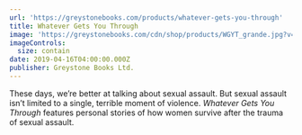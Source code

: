```yaml
---
url: 'https://greystonebooks.com/products/whatever-gets-you-through'
title: Whatever Gets You Through
image: 'https://greystonebooks.com/cdn/shop/products/WGYT_grande.jpg?v=1540924542'
imageControls:
  size: contain
date: 2019-04-16T04:00:00.000Z
publisher: Greystone Books Ltd.
---
```


These days, we’re better at talking about sexual assault. But sexual assault isn’t limited to a single, terrible moment of violence. *Whatever Gets You Through* features personal stories of how women survive after the trauma of sexual assault.
